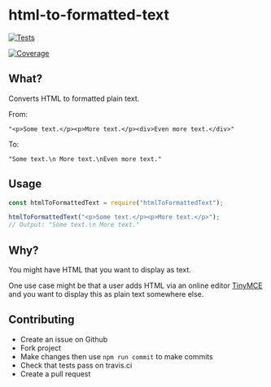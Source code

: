 # html-to-formatted-text

[![Tests](https://img.shields.io/travis/lukeaus/html-to-formatted-text.svg)](https://travis-ci.org/lukeaus/html-to-formatted-text)

[![Coverage](https://img.shields.io/codecov/c/github/lukeaus/html-to-formatted-text.svg)](https://codecov.io/gh/lukeaus/html-to-formatted-text)

## What?

Converts HTML to formatted plain text.

From:

`"<p>Some text.</p><p>More text.</p><div>Even more text.</div>"`

To:

`"Some text.\n More text.\nEven more text."`

## Usage

```javascript
const htmlToFormattedText = require("htmlToFormattedText");

htmlToFormattedText("<p>Some text.</p><p>More text.</p>");
// Output: "Some text.\n More text."
```

## Why?

You might have HTML that you want to display as text.

One use case might be that a user adds HTML via an online editor [TinyMCE](https://www.tiny.cloud/) and you want to display this as plain text somewhere else.

## Contributing

- Create an issue on Github
- Fork project
- Make changes then use `npm run commit` to make commits
- Check that tests pass on travis.ci
- Create a pull request
